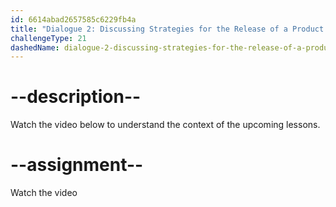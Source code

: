 ```yaml
---
id: 6614abad2657585c6229fb4a
title: "Dialogue 2: Discussing Strategies for the Release of a Product at a Conference Call"
challengeType: 21
dashedName: dialogue-2-discussing-strategies-for-the-release-of-a-product-at-a-conference-call
---
```


# --description--

Watch the video below to understand the context of the upcoming lessons.

# --assignment--

Watch the video
